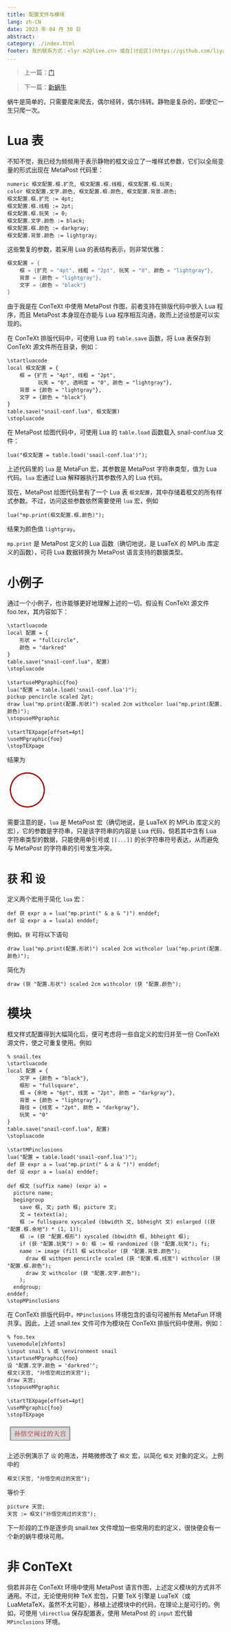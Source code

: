 ```yaml
---
title: 配置文件与模块
lang: zh-CN
date: 2023 年 04 月 30 日
abstract: 
category: ./index.html
footer: 我的联系方式：<lyr.m2@live.cn> 或在[讨论区](https://github.com/liyanrui/liyanrui.github.io/issues)提问。
...
```


> 上一篇：[门](gate.html)

> 下一篇：[新蜗牛](new-snail.html)

蜗牛是简单的，只需要爬来爬去，偶尔经转，偶尔纬转。静物是复杂的，即使它一生只爬一次。

# Lua 表

不知不觉，我已经为频频用于表示静物的框文设立了一堆样式参数，它们以全局变量的形式出现在 MetaPost 代码里：

```MetaPost
numeric 框文配置.框.扩充, 框文配置.框.线粗, 框文配置.框.玩笑;
color 框文配置.文字.颜色, 框文配置.框.颜色, 框文配置.背景.颜色;
框文配置.框.扩充 := 4pt; 
框文配置.框.线粗 := 2pt; 
框文配置.框.玩笑 := 0;
框文配置.文字.颜色 := black;
框文配置.框.颜色 := darkgray;
框文配置.背景.颜色 := lightgray;
```

这些繁复的参数，若采用 Lua 的表结构表示，则非常优雅：

```Lua
框文配置 = {
    框 = {扩充 = "4pt", 线粗 = "2pt", 玩笑 = "0", 颜色 = "lightgray"},
    背景 = {颜色 = "lightgray"},
    文字 = {颜色 = "black"}
}
```

由于我是在 ConTeXt 中使用 MetaPost 作图，前者支持在排版代码中嵌入 Lua 程序，而且 MetaPost 本身现在亦能与 Lua 程序相互沟通，故而上述设想是可以实现的。

在 ConTeXt 排版代码中，可使用 Lua 的 `table.save` 函数，将 Lua 表保存到 ConTeXt 源文件所在目录，例如：

```TeX
\startluacode
local 框文配置 = {
    框 = {扩充 = "4pt", 线粗 = "2pt",
          玩笑 = "0", 透明度 = "0", 颜色 = "lightgray"},
    背景 = {颜色 = "lightgray"},
    文字 = {颜色 = "black"}
}
table.save("snail-conf.lua", 框文配置)
\stopluacode
```

在 MetaPost 绘图代码中，可使用 Lua 的 `table.load` 函数载入 snail-conf.lua 文件：

```MetaPost
lua("框文配置 = table.load('snail-conf.lua')");
```

上述代码里的 `lua` 是 MetaFun 宏，其参数是 MetaPost 字符串类型，值为 Lua 代码。`lua` 宏通过 Lua 解释器执行其参数传入的 Lua 代码。

现在，MetaPost 绘图代码里有了一个 Lua 表 `框文配置`，其中存储着框文的所有样式参数。不过，访问这些参数依然需要使用 `lua` 宏，例如

```MetaPost
lua("mp.print(框文配置.框.颜色)");
```

结果为颜色值 `lightgray`。

`mp.print` 是 MetaPost 定义的 Lua 函数（确切地说，是 LuaTeX 的 MPLib 库定义的函数），可将 Lua 数据转换为 MetaPost 语言支持的数据类型。

# 小例子

通过一个小例子，也许能够更好地理解上述的一切。假设有 ConTeXt 源文件 foo.tex，其内容如下：

```TeX
\startluacode
local 配置 = {
    形状 = "fullcircle",
    颜色 = "darkred"
}
table.save("snail-conf.lua", 配置)
\stopluacode

\startuseMPgraphic{foo}
lua("配置 = table.load('snail-conf.lua')");
pickup pencircle scaled 2pt;
draw lua("mp.print(配置.形状)") scaled 2cm withcolor lua("mp.print(配置.颜色)");
\stopuseMPgraphic

\startTEXpage[offset=4pt]
\useMPgraphic{foo}
\stopTEXpage
```

结果为

![圆][01]

需要注意的是，`lua` 是 MetaPost 宏（确切地说，是 LuaTeX 的 MPLib 库定义的宏），它的参数是字符串，只是该字符串的内容是 Lua 代码，倘若其中含有 Lua 字符串类型的数据，只能使用单引号或 `[[...]]` 的长字符串符号表达，从而避免与 MetaPost 的字符串的引号发生冲突。

# `获` 和 `设`

定义两个宏用于简化 `lua` 宏：

```MetaPost
def 获 expr a = lua("mp.print(" & a & ")") enddef;
def 设 expr a = lua(a) enddef;
```

例如，`获` 可将以下语句

```MetaPost
draw lua("mp.print(配置.形状)") scaled 2cm withcolor lua("mp.print(配置.颜色)");
```

简化为

```MetaPost
draw (获 "配置.形状") scaled 2cm withcolor (获 "配置.颜色");
```

# 模块

框文样式配置得到大幅简化后，便可考虑将一些自定义的宏归并至一份 ConTeXt 源文件，使之可重复使用。例如

```TeX
% snail.tex
\startluacode
local 配置 = {
    文字 = {颜色 = "black"},
    框形 = "fullsquare",
    框 = {余地 = "6pt", 线宽 = "2pt", 颜色 = "darkgray"},
    背景 = {颜色 = "lightgray"},
    路径 = {线宽 = "2pt", 颜色 = "darkgray"},
    玩笑 = "0"
}
table.save("snail-conf.lua", 配置)
\stopluacode

\startMPinclusions
lua("配置 = table.load('snail-conf.lua')");
def 获 expr a = lua("mp.print(" & a & ")") enddef;
def 设 expr a = lua(a) enddef;

def 框文 (suffix name) (expr a) =
  picture name;
  begingroup
    save 框, 文; path 框; picture 文;
    文 = textext(a);
    框 := fullsquare xyscaled (bbwidth 文, bbheight 文) enlarged ((获 "配置.框.余地") * (1, 1));
    框 := (获 "配置.框形") xyscaled (bbwidth 框, bbheight 框);
    if (获 "配置.玩笑") > 0: 框 := 框 randomized (获 "配置.玩笑"); fi;
    name := image (fill 框 withcolor (获 "配置.背景.颜色");
      draw 框 withpen pencircle scaled (获 "配置.框.线宽") withcolor (获 "配置.框.颜色");
      draw 文 withcolor (获 "配置.文字.颜色");
    );
  endgroup;
enddef;
\stopMPinclusions
```

在 ConTeXt 排版代码中，`MPinclusions` 环境包含的语句可被所有 MetaFun 环境共享。因此，上述 snail.tex 文件可作为模块在 ConTeXt 排版代码中使用，例如：

```TeX
% foo.tex
\usemodule[zhfonts]
\input snail % 或 \environment snail
\startuseMPgraphic{foo}
设 "配置.文字.颜色 = 'darkred'";
框文(天宫, "孙悟空闹过的天宫");
draw 天宫;
\stopuseMPgraphic

\startTEXpage[offset=4pt]
\useMPgraphic{foo}
\stopTEXpage
```

![天宫][02]

上述示例演示了 `设` 的用法，并略微修改了 `框文` 宏，以简化 `框文` 对象的定义。上例中的

```MetaPost
框文(天宫, "孙悟空闹过的天宫");
```

等价于

```MetaPost
picture 天宫;
天宫 := 框文("孙悟空闹过的天宫");
```

下一阶段的工作是逐步向 snail.tex 文件增加一些常用的宏的定义，很快便会有一个新的蜗牛模块可用。

# 非 ConTeXt

倘若并非在 ConTeXt 环境中使用 MetaPost 语言作图，上述定义模块的方式并不通用。不过，无论使用何种 TeX 宏包，只要 TeX 引擎是 LuaTeX（或 LuaMetaTeX，虽然不太可能），移植上述模块中的代码，在理论上是可行的。例如，可使用 `\directlua` 保存配置表，使用 MetaPost 的 `input` 宏代替 `MPinclusions` 环境。

[01]: ../../figures/metafun/config-and-module/01.png
[02]: ../../figures/metafun/config-and-module/02.png
